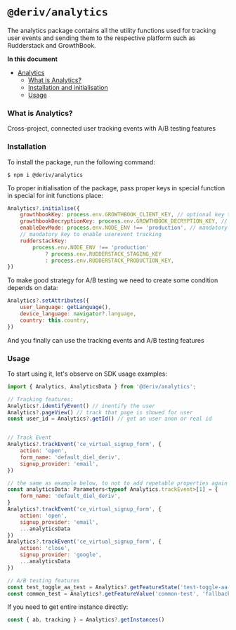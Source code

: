 # `@deriv/analytics`

The analytics package contains all the utility functions used for tracking user events and sending them to the respective platform such as Rudderstack and GrowthBook.

**In this document**

-   [Analytics](#analytics)
    -   [What is Analytics?](#what-is-analytics)
    -   [Installation and initialisation](#installation)
    -   [Usage](#usage)

### What is Analytics?

Cross-project, connected user tracking events with A/B testing features

### Installation

To install the package, run the following command:

```
$ npm i @deriv/analytics
```

To proper initialisation of the package, pass proper keys in special function in special for init functions place:

```js
Analytics?.initialise({
    growthbookKey: process.env.GROWTHBOOK_CLIENT_KEY, // optional key to enable A/B tests
    growthbookDecryptionKey: process.env.GROWTHBOOK_DECRYPTION_KEY, // optional key to enable A/B tests
    enableDevMode: process.env.NODE_ENV !== 'production', // mandatory key to enable userevent tracking
    // mandatory key to enable userevent tracking
    rudderstackKey:
        process.env.NODE_ENV !== 'production'
            ? process.env.RUDDERSTACK_STAGING_KEY
            : process.env.RUDDERSTACK_PRODUCTION_KEY,
})
```

To make good strategy for A/B testing we need to create some condition depends on data:

```js
Analytics?.setAttributes({
    user_language: getLanguage(),
    device_language: navigator?.language,
    country: this.country,
})
```

And you finally can use the tracking events and A/B testing features

### Usage

To start using it, let's observe on SDK usage examples:

```js
import { Analytics, AnalyticsData } from '@deriv/analytics';

// Tracking features:
Analytics?.identifyEvent() // inentify the user
Analytics?.pageView() // track that page is showed for user
const user_id = Analytics?.getId() // get an user anon or real id


// Track Event
Analytics?.trackEvent('ce_virtual_signup_form', {
    action: 'open',
    form_name: 'default_diel_deriv',
    signup_provider: 'email',
})

// the same as example below, to not to add repetable properties again and again
const analyticsData: Parameters<typeof Analytics.trackEvent>[1] = {
    form_name: 'default_diel_deriv',
}
Analytics?.trackEvent('ce_virtual_signup_form', {
    action: 'open',
    signup_provider: 'email',
    ...analyticsData
})
Analytics?.trackEvent('ce_virtual_signup_form', {
    action: 'close',
    signup_provider: 'google',
    ...analyticsData
})

// A/B testing features
const test_toggle_aa_test = Analytics?.getFeatureState('test-toggle-aa-test') // returns value of experiment
const common_test = Analytics?.getFeatureValue('common-test', 'fallback') // returns feature flag's boolen
```

If you need to get entire instance directly:

```js
const { ab, tracking } = Analytics?.getInstances()
```
